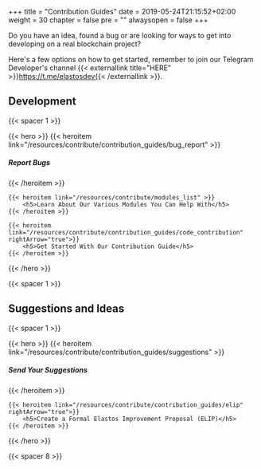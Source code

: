 +++
title = "Contribution Guides"
date = 2019-05-24T21:15:52+02:00
weight = 30
chapter = false
pre = ""
alwaysopen = false
+++

Do you have an idea, found a bug or are looking for ways to get into developing on a real blockchain project? 

Here's a few options on how to get started, remember to join our Telegram Developer's channel {{< externallink title="HERE" >}}https://t.me/elastosdev{{< /externallink >}}.

## Development

{{< spacer 1 >}}

{{< hero >}}
    {{< heroitem link="/resources/contribute/contribution_guides/bug_report" >}}
        <h5>Report Bugs</h5>
    {{< /heroitem >}}
    
    {{< heroitem link="/resources/contribute/modules_list" >}}
        <h5>Learn About Our Various Modules You Can Help With</h5>
    {{< /heroitem >}}
    
    {{< heroitem link="/resources/contribute/contribution_guides/code_contribution" rightArrow="true">}}
        <h5>Get Started With Our Contribution Guide</h5>
    {{< /heroitem >}}
{{< /hero >}}

{{< spacer 1 >}}

## Suggestions and Ideas

{{< spacer 1 >}}

{{< hero >}}
    {{< heroitem link="/resources/contribute/contribution_guides/suggestions" >}}
        <h5>Send Your Suggestions</h5>
    {{< /heroitem >}}
    
    {{< heroitem link="/resources/contribute/contribution_guides/elip" rightArrow="true">}}
        <h5>Create a Formal Elastos Improvement Proposal (ELIP)</h5>
    {{< /heroitem >}}
    
{{< /hero >}}

{{< spacer 8 >}}
